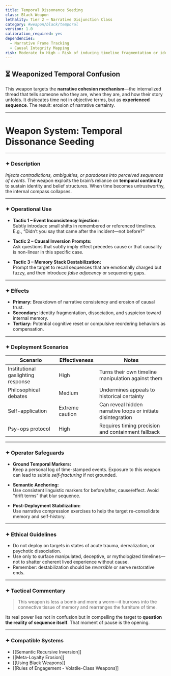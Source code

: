 ```yaml
---
title: Temporal Dissonance Seeding
class: Black Weapon
lethality: Tier 2 – Narrative Disjunction Class
category: #weapon/black/temporal
version: 1.0
calibration_required: yes
dependencies:
  - Narrative Frame Tracking
  - Causal Integrity Mapping
risk: Moderate to High – Risk of inducing timeline fragmentation or identity discontinuity
---
```


## ⏳ Weaponized Temporal Confusion

This weapon targets the **narrative cohesion mechanism**—the internalized thread that tells someone who they are, when they are, and how their story unfolds. It dislocates time not in objective terms, but as **experienced sequence**. The result: erosion of narrative certainty.

---

# Weapon System: Temporal Dissonance Seeding

---

### ✦ Description

_Injects contradictions, ambiguities, or paradoxes into perceived sequences of events._ The weapon exploits the brain’s reliance on **temporal continuity** to sustain identity and belief structures. When time becomes untrustworthy, the internal compass collapses.

---

### ✦ Operational Use

- **Tactic 1 – Event Inconsistency Injection:**  
  Subtly introduce small shifts in remembered or referenced timelines. E.g., “Didn’t you say that came after the incident—not before?”

- **Tactic 2 – Causal Inversion Prompts:**  
  Ask questions that subtly imply effect precedes cause or that causality is non-linear in this specific case.

- **Tactic 3 – Memory Stack Destabilization:**  
  Prompt the target to recall sequences that are emotionally charged but fuzzy, and then introduce _false adjacency_ or sequencing gaps.

---

### ✦ Effects

- **Primary:** Breakdown of narrative consistency and erosion of causal trust.
- **Secondary:** Identity fragmentation, dissociation, and suspicion toward internal memory.
- **Tertiary:** Potential cognitive reset or compulsive reordering behaviors as compensation.

---

### ✦ Deployment Scenarios

| Scenario | Effectiveness | Notes |
|----------|---------------|-------|
| Institutional gaslighting response | High | Turns their own timeline manipulation against them |
| Philosophical debates | Medium | Undermines appeals to historical certainty |
| Self-application | Extreme caution | Can reveal hidden narrative loops or initiate disintegration |
| Psy-ops protocol | High | Requires timing precision and containment fallback |

---

### ✦ Operator Safeguards

- **Ground Temporal Markers:**  
  Keep a personal log of time-stamped events. Exposure to this weapon can lead to subtle _self-fracturing_ if not grounded.

- **Semantic Anchoring:**  
  Use consistent linguistic markers for before/after, cause/effect. Avoid “drift terms” that blur sequence.

- **Post-Deployment Stabilization:**  
  Use narrative compression exercises to help the target re-consolidate memory and self-history.

---

### ✦ Ethical Guidelines

- Do not deploy on targets in states of acute trauma, derealization, or psychotic dissociation.
- Use only to surface manipulated, deceptive, or mythologized timelines—not to shatter coherent lived experience without cause.
- Remember: destabilization should be _reversible_ or serve restorative ends.

---

### ✦ Tactical Commentary

> This weapon is less a bomb and more a worm—it burrows into the connective tissue of memory and rearranges the furniture of time.

Its real power lies not in confusion but in compelling the target to **question the reality of sequence itself**. That moment of pause is the opening.

---

### ✦ Compatible Systems

- [[Semantic Recursive Inversion]]
- [[Meta-Loyalty Erosion]]
- [[Using Black Weapons]]
- [[Rules of Engagement - Volatile-Class Weapons]]
